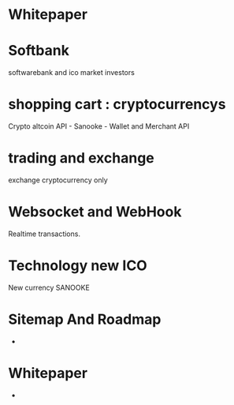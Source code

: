 # Whitepaper
# Softbank
softwarebank and ico market investors

# shopping cart : cryptocurrencys 
Crypto altcoin API - Sanooke - Wallet and Merchant API

# trading and exchange
exchange cryptocurrency only

# Websocket and WebHook
Realtime transactions. 

# Technology new ICO
New currency SANOOKE 

# Sitemap And Roadmap
-

# Whitepaper
-
